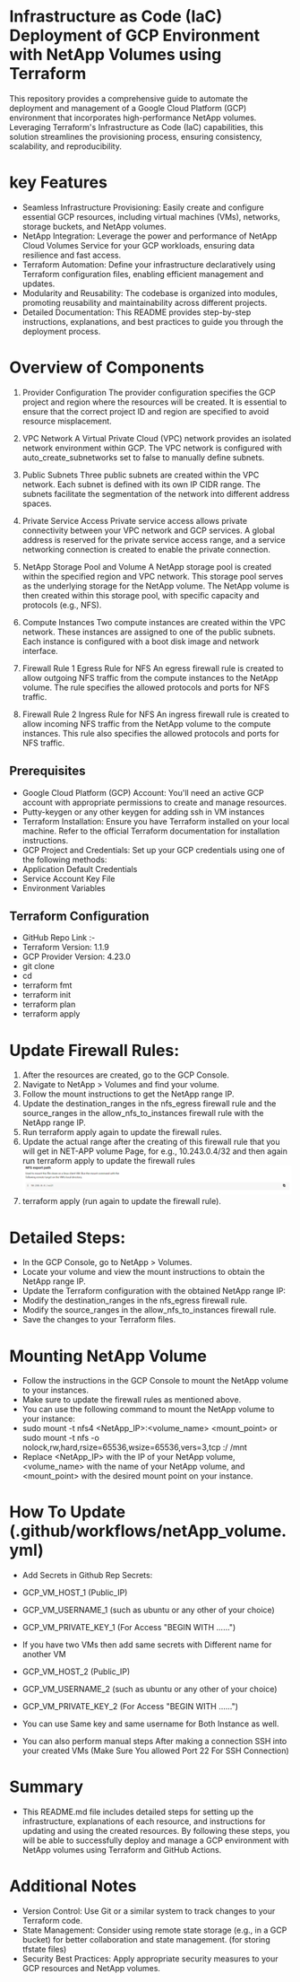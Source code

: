 # Infrastructure as Code (IaC) Deployment of GCP Environment with NetApp Volumes using Terraform
This repository provides a comprehensive guide to automate the deployment and management of a Google Cloud Platform (GCP) environment that incorporates high-performance NetApp volumes. Leveraging Terraform's Infrastructure as Code (IaC) capabilities, this solution streamlines the provisioning process, ensuring consistency, scalability, and reproducibility.

# key Features 
- Seamless Infrastructure Provisioning: Easily create and configure essential GCP resources, including virtual machines (VMs), networks, storage buckets, and NetApp volumes.
- NetApp Integration: Leverage the power and performance of NetApp Cloud Volumes Service for your GCP workloads, ensuring data resilience and fast access.
- Terraform Automation: Define your infrastructure declaratively using Terraform configuration files, enabling efficient management and updates.
- Modularity and Reusability: The codebase is organized into modules, promoting reusability and maintainability across different projects.
- Detailed Documentation: This README provides step-by-step instructions, explanations, and best practices to guide you through the deployment process.

# Overview of Components
1. Provider Configuration
The provider configuration specifies the GCP project and region where the resources will be created. It is essential to ensure that the correct project ID and region are specified to avoid resource misplacement.

2. VPC Network
A Virtual Private Cloud (VPC) network provides an isolated network environment within GCP. The VPC network is configured with auto_create_subnetworks set to false to manually define subnets.

3. Public Subnets
Three public subnets are created within the VPC network. Each subnet is defined with its own IP CIDR range. The subnets facilitate the segmentation of the network into different address spaces.

4. Private Service Access
Private service access allows private connectivity between your VPC network and GCP services. A global address is reserved for the private service access range, and a service networking connection is created to enable the private connection. 

5. NetApp Storage Pool and Volume
A NetApp storage pool is created within the specified region and VPC network. This storage pool serves as the underlying storage for the NetApp volume. The NetApp volume is then created within this storage pool, with specific capacity and protocols (e.g., NFS).

6. Compute Instances
Two compute instances are created within the VPC network. These instances are assigned to one of the public subnets. Each instance is configured with a boot disk image and network interface.

7. Firewall Rule 1
Egress Rule for NFS
An egress firewall rule is created to allow outgoing NFS traffic from the compute instances to the NetApp volume. The rule specifies the allowed protocols and ports for NFS traffic.

8. Firewall Rule 2
Ingress Rule for NFS
An ingress firewall rule is created to allow incoming NFS traffic from the NetApp volume to the compute instances. This rule also specifies the allowed protocols and ports for NFS traffic.

## Prerequisites
- Google Cloud Platform (GCP) Account: You'll need an active GCP account with appropriate permissions to create and manage resources.
- Putty-keygen or any other keygen for adding ssh in VM instances
- Terraform Installation: Ensure you have Terraform installed on your local machine. Refer to the official Terraform documentation for installation instructions.
- GCP Project and Credentials: Set up your GCP credentials using one of the following methods:
- Application Default Credentials
- Service Account Key File
- Environment Variables

## Terraform Configuration
- GitHub Repo Link :- 
- Terraform Version: 1.1.9
- GCP Provider Version: 4.23.0
- git clone 
- cd 
- terraform fmt
- terraform init
- terraform plan    
- terraform apply

# Update Firewall Rules:

1. After the resources are created, go to the GCP Console.
2. Navigate to NetApp > Volumes and find your volume.
3. Follow the mount instructions to get the NetApp range IP.
4. Update the destination_ranges in the nfs_egress firewall rule and the source_ranges in the allow_nfs_to_instances firewall rule with the NetApp range IP.
5. Run terraform apply again to update the firewall rules.
6. Update the actual range after the creating of this firewall rule that you will get in NET-APP volume Page, for e.g., 10.243.0.4/32 and then again run terraform apply to update the firewall rules 
![alt text](image.png) 
7. terraform apply (run again to update the firewall rule).

# Detailed Steps:
- In the GCP Console, go to NetApp > Volumes.
- Locate your volume and view the mount instructions to obtain the NetApp range IP.
- Update the Terraform configuration with the obtained NetApp range IP:
- Modify the destination_ranges in the nfs_egress firewall rule.
- Modify the source_ranges in the allow_nfs_to_instances firewall rule.
- Save the changes to your Terraform files.

# Mounting NetApp Volume

- Follow the instructions in the GCP Console to mount the NetApp volume to your instances.
- Make sure to update the firewall rules as mentioned above.
- You can use the following command to mount the NetApp volume to your instance:
- sudo mount -t nfs4 <NetApp_IP>:<volume_name> <mount_point> or sudo mount -t nfs -o nolock,rw,hard,rsize=65536,wsize=65536,vers=3,tcp <NetApp-IP>:/<share-name> /mnt
- Replace <NetApp_IP> with the IP of your NetApp volume, <volume_name> with the name of your NetApp volume, and <mount_point> with the desired mount point on your instance.

# How To Update (.github/workflows/netApp_volume.yml)
- Add Secrets in Github Rep Secrets:
- GCP_VM_HOST_1 (Public_IP)
- GCP_VM_USERNAME_1 (such as ubuntu or any other of your choice)
- GCP_VM_PRIVATE_KEY_1 (For Access "BEGIN WITH ......")

- If you have two VMs then add same secrets with Different name for another VM
- GCP_VM_HOST_2 (Public_IP)
- GCP_VM_USERNAME_2 (such as ubuntu or any other of your choice)
- GCP_VM_PRIVATE_KEY_2 (For Access "BEGIN WITH ......")

- You can use Same key and same username for Both Instance as well.
- You can also perform manual steps After making a connection SSH into your created VMs (Make Sure You allowed Port 22 For SSH Connection)

# Summary
- This README.md file includes detailed steps for setting up the infrastructure, explanations of each resource, and instructions for updating and using the created resources. By following these steps, you will be able to successfully deploy and manage a GCP environment with NetApp volumes using Terraform and GitHub Actions.

# Additional Notes
- Version Control: Use Git or a similar system to track changes to your Terraform code.
- State Management: Consider using remote state storage (e.g., in a GCP bucket) for better collaboration and state management. (for storing tfstate files) 
- Security Best Practices: Apply appropriate security measures to your GCP resources and NetApp volumes.


 